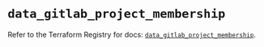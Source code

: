 # `data_gitlab_project_membership`

Refer to the Terraform Registry for docs: [`data_gitlab_project_membership`](https://registry.terraform.io/providers/gitlabhq/gitlab/16.11.0/docs/data-sources/project_membership).
